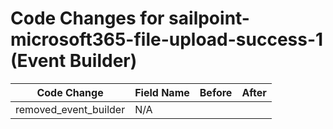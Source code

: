 # Code Changes for sailpoint-microsoft365-file-upload-success-1 (Event Builder)

| Code Change | Field Name | Before | After |
|-------------|------------|--------|-------|
| removed_event_builder | N/A |  |  |